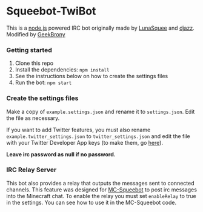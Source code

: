 # Squeebot-TwiBot

This is a [node.js](http://nodejs.org/) powered IRC bot originally made by [LunaSquee](https://github.com/LunaSquee) and [djazz](https://github.com/daniel-j).
Modified by [GeekBrony](https://github.com/geekbrony)

### Getting started
1. Clone this repo
2. Install the dependencies: `npm install`
3. See the instructions below on how to create the settings files
4. Run the bot: `npm start`

### Create the settings files
Make a copy of `example.settings.json` and rename it to `settings.json`. Edit the file as necessary.

If you want to add Twitter features, you must also rename `example.twitter_settings.json` to `twitter_settings.json` and edit the file with your Twitter Developer App keys (to make them, go [here](https://apps.twitter.com/)).

**Leave irc password as null if no password.**

### IRC Relay Server
This bot also provides a relay that outputs the messages sent to connected channels. This feature was designed for [MC-Squeebot](https://github.com/LunaSquee/MC-Squeebot) to post irc messages into the Minecraft chat.
To enable the relay you must set `enableRelay` to true in the settings. You can see how to use it in the MC-Squeebot code.
